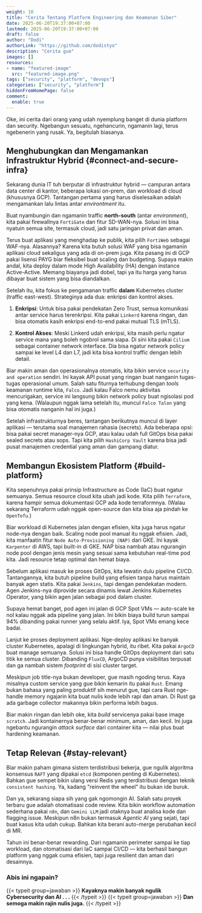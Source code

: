 ```yaml
---
weight: 10
title: "Cerita Tentang Platform Engineering dan Keamanan Siber"
date: 2025-06-20T19:37:00+07:00
lastmod: 2025-06-20T19:37:00+07:00
draft: false
author: "Dodi"
authorLink: "https://github.com/dodistyo"
description: "Cerita gue"
images: []
resources:
- name: "featured-image"
  src: "featured-image.png"
tags: ["security", "platform", "devops"]
categories: ["security", "platform"]
hiddenFromHomePage: false
comment:
  enable: true
---
```


Oke, ini cerita dari orang yang udah nyemplung banget di dunia platform dan security. Ngebangun sesuatu, ngehancurin, ngamanin lagi, terus ngebenerin yang rusak. Ya, begitulah biasanya.  
<!--more-->

## Menghubungkan dan Mengamankan Infrastruktur Hybrid {#connect-and-secure-infra}

Sekarang dunia IT tuh berputar di infrastruktur hybrid — campuran antara data center di kantor, beberapa lokasi on-prem, dan workload di cloud (khususnya GCP). Tantangan pertama yang harus diselesaikan adalah mengamankan lalu lintas antar *environtment* itu.  

Buat nyambungin dan ngamanin traffic **north-south** (antar *environment*), kita pakai firewallnya `FortiGate` dan fitur SD-WAN-nya. Solusi ini bisa nyatuin semua site, termasuk cloud, jadi satu jaringan privat dan aman.  

Terus buat aplikasi yang menghadap ke publik, kita pilih `FortiWeb` sebagai WAF-nya. Alasannya? Karena kita butuh solusi WAF yang bisa ngamanin aplikasi cloud sekaligus yang ada di on-prem juga. Kita pasang ini di GCP pakai lisensi PAYG biar fleksibel buat scaling dan budgeting. Supaya makin andal, kita deploy dalam mode High Availability (HA) dengan instance Active-Active. Memang biayanya jadi dobel, tapi ya itu harga yang harus dibayar buat sistem yang bisa diandalkan.  

Setelah itu, kita fokus ke pengamanan traffic **dalam** Kubernetes cluster (traffic east-west). Strateginya ada dua: enkripsi dan kontrol akses.

1. **Enkripsi**: Untuk bisa pakai pendekatan Zero Trust, semua komunikasi antar service harus terenkripsi. Kita pakai `Linkerd` karena ringan, dan bisa otomatis kasih enkripsi end-to-end pakai mutual TLS (mTLS).  

2. **Kontrol Akses**: Meski Linkerd udah enkripsi, kita masih perlu ngatur service mana yang boleh ngobrol sama siapa. Di sini kita pakai `Cilium` sebagai container network interface. Dia bisa ngatur network policy sampai ke level L4 dan L7, jadi kita bisa kontrol traffic dengan lebih detail.  

Biar makin aman dan operasionalnya otomatis, kita bikin service `security and operation` sendiri. Ini kayak API pusat yang ringan buat nanganin tugas-tugas operasional umum. Salah satu fiturnya terhubung dengan *tools* keamanan runtime kita, `Falco`. Jadi kalau Falco nemu aktivitas mencurigakan, service ini langsung bikin network policy buat ngisolasi pod yang kena. (Walaupun nggak lama setelah itu, muncul `Falco Talon` yang bisa otomatis nanganin hal ini juga.)  

Setelah infrastrukturnya beres, tantangan berikutnya muncul di layer aplikasi — terutama soal manajemen rahasia (secrets). Ada beberapa opsi: bisa pakai secret manager-nya GCP, atau kalau udah full GitOps bisa pakai sealed secrets atau sops. Tapi kita pilih `HashiCorp Vault` karena bisa jadi pusat manajemen credential yang aman dan gampang diatur.

## Membangun Ekosistem Platform {#build-platform}

Kita sepenuhnya pakai prinsip Infrastructure as Code (IaC) buat ngatur semuanya. Semua resource cloud kita ubah jadi kode. Kita pilih `Terraform`, karena hampir semua dokumentasi GCP ada kode terraformnya. (Walau sekarang Terraform udah nggak open-source dan kita bisa aja pindah ke `OpenTofu`.)

Biar workload di Kubernetes jalan dengan efisien, kita juga harus ngatur node-nya dengan baik. Scaling node pool manual itu nggak efisien. Jadi, kita manfaatin fitur `Node Auto-Provisioning (NAP)` dari GKE. Ini kayak `Karpenter` di AWS, tapi built-in di GKE. NAP bisa nambah atau ngurangin node pool dengan jenis mesin yang sesuai sama kebutuhan real-time pod kita. Jadi resource tetap optimal dan hemat biaya.

Sebelum aplikasi masuk ke proses GitOps, kita lewatin dulu pipeline CI/CD. Tantangannya, kita butuh pipeline build yang efisien tanpa harus maintain banyak agen statis. Kita pakai `Jenkins`, tapi dengan pendekatan modern. Agen Jenkins-nya diprovide secara dinamis lewat Jenkins Kubernetes Operator, yang bikin agen jalan sebagai pod dalam cluster.  

Supaya hemat banget, pod agen ini jalan di GCP Spot VMs — auto-scale ke nol kalau nggak ada pipeline yang jalan. Ini bikin biaya build turun sampai 94% dibanding pakai runner yang selalu aktif. Iya, Spot VMs emang kece badai.  

Lanjut ke proses deployment aplikasi. Nge-deploy aplikasi ke banyak cluster Kubernetes, apalagi di lingkungan hybrid, itu ribet. Kita pakai `ArgoCD` buat manage semuanya. Solusi ini bisa handle GitOps deployment dari satu titik ke semua cluster. Dibanding `FluxCD`, ArgoCD punya visibilitas terpusat dan ga nambah sistem *footprint* di sisi cluster target.

Meskipun job title-nya bukan developer, gue masih ngoding terus. Kaya misalnya custom service yang gue bikin kemarin itu pakai `Rust`. Emang bukan bahasa yang paling produktif sih menurut gue, tapi cara Rust nge-handle memory ngajarin kita buat nulis kode lebih rapi dan aman. Di Rust ga ada garbage collector makannya bikin performa lebih bagus.

Biar makin ringan dan lebih oke, kita *build* servicenya pakai base image `scratch`. Jadi kontainernya benar-benar minimum, aman, dan kecil. Ini juga ngebantu ngurangin *attack surface* dari container kita — nilai plus buat hardening keamanan.

## Tetap Relevan {#stay-relevant}

Biar makin paham gimana sistem terdistribusi bekerja, gue ngulik algoritma konsensus `RAFT` yang dipakai `etcd` (komponen penting di Kubernetes). Bahkan gue sempet bikin ulang versi Redis yang terdistribusi dengan teknik `consistent hashing`. Ya, kadang "reinvent the wheel" itu bukan ide buruk.

Dan ya, sekarang siapa sih yang gak ngomongin AI. Salah satu proyek terbaru gue adalah otomatisasi code review. Kita bikin workflow automation sederhana pakai `n8n`, dan `Gemini LLM` jadi otaknya buat analisa kode dan flagging issue. Meskipun n8n bukan termasuk *Agentic AI* yang sejati, tapi buat kasus kita udah cukup. Bahkan kita berani auto-merge perubahan kecil di MR.

Tahun ini benar-benar rewarding. Dari ngamanin perimeter sampai ke tiap workload, dan otomatisasi dari IaC sampai CI/CD — kita berhasil bangun platform yang nggak cuma efisien, tapi juga resilient dan aman dari desainnya.

### Abis ini ngapain?
{{< typeit group=jawaban >}}
**Kayaknya makin banyak ngulik Cybersecurity dan AI . . .**
{{< /typeit >}}
{{< typeit group=jawaban >}}
**Dan semoga makin rajin nulis juga.**
{{< /typeit >}}